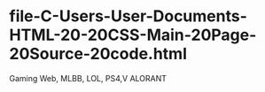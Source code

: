 # file-C-Users-User-Documents-HTML-20-20CSS-Main-20Page-20Source-20code.html
Gaming Web, MLBB, LOL, PS4,V ALORANT
